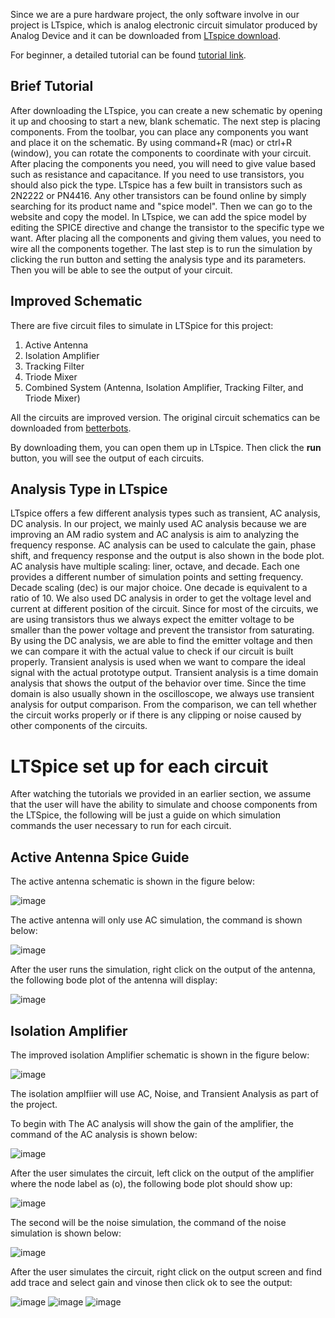 Since we are a pure hardware project, the only software involve in our project is LTspice, which is analog electronic circuit simulator produced by Analog Device and it can be downloaded from [LTspice download](https://www.analog.com/en/design-center/design-tools-and-calculators/ltspice-simulator.html).

For beginner, a detailed tutorial can be found [tutorial link](https://www.analog.com/en/education/education-library/videos/video-series/ltspice-getting-started-tutorial.html).

## Brief Tutorial
After downloading the LTspice, you can create a new schematic by opening it up and choosing to start a new, blank schematic. The next step is placing components. From the toolbar, you can place any components you want and place it on the schematic. By using command+R (mac) or ctrl+R (window), you can rotate the components to coordinate with your circuit. After placing the components you need, you will need to give value based such as resistance and capacitance. If you need to use transistors, you should also pick the type. LTspice has a few built in transistors such as 2N2222 or PN4416. Any other transistors can be found online by simply searching for its product name and "spice model". Then we can go to the website and copy the model. In LTspice, we can add the spice model by editing the SPICE directive and change the transistor to the specific type we want. After placing all the components and giving them values, you need to wire all the components together. The last step is to run the simulation by clicking the run button and setting the analysis type and its parameters. Then you will be able to see the output of your circuit.

## Improved Schematic
There are five circuit files to simulate in LTSpice for this project:

1. Active Antenna
2. Isolation Amplifier
3. Tracking Filter
4. Triode Mixer
5. Combined System (Antenna, Isolation Amplifier, Tracking Filter, and Triode Mixer)

All the circuits are improved version. The original circuit schematics can be downloaded from [betterbots](http://www.betterbots.com/). 

By downloading them, you can open them up in LTspice. Then click the **run** button, you will see the output of each circuits. 

## Analysis Type in LTspice
LTspice offers a few different analysis types such as transient, AC analysis, DC analysis. In our project, we mainly used AC analysis because we are improving an AM radio system and AC analysis is aim to analyzing the frequency response. AC analysis can be used to calculate the gain, phase shift, and frequency response and the output is also shown in the bode plot. AC analysis have multiple scaling: liner, octave, and decade. Each one provides a different number of simulation points and setting frequency. Decade scaling (dec) is our major choice. One decade is equivalent to a ratio of 10. We also used DC analysis in order to get the voltage level and current at different position of the circuit. Since for most of the circuits, we are using transistors thus we always expect the emitter voltage to be smaller than the power voltage and prevent the transistor from saturating. By using the DC analysis, we are able to find the emitter voltage and then we can compare it with the actual value to check if our circuit is built properly. Transient analysis is used when we want to compare the ideal signal with the actual prototype output. Transient analysis is a time domain analysis that shows the output of the behavior over time. Since the time domain is also usually shown in the oscilloscope, we always use transient analysis for output comparison. From the comparison, we can tell whether the circuit works properly or if there is any clipping or noise caused by other components of the circuits.

# LTSpice set up for each circuit
After watching the tutorials we provided in an earlier section, we assume that the user will have the ability to simulate and choose components from the LTSpice, the following will be just a guide on which simulation commands the user necessary to run for each circuit.

## Active Antenna Spice Guide

The active antenna schematic is shown in the figure below:

![image](https://user-images.githubusercontent.com/98863790/235391792-e42ed6e1-e10f-4022-b5ba-1897ad460bd8.png)

The active antenna will only use AC simulation, the command is shown below:

![image](https://user-images.githubusercontent.com/98863790/235392040-710a7fa3-0821-48cf-8684-cbcfc8d4ad14.png)

After the user runs the simulation, right click on the output of the antenna, the following bode plot of the antenna will display:

![image](https://user-images.githubusercontent.com/98863790/235392148-1baf566c-9203-4a24-9968-a5b03f882baa.png)

## Isolation Amplifier

The improved isolation Amplifier schematic is shown in the figure below:

![image](https://user-images.githubusercontent.com/98863790/235392525-c0bc67cb-1988-4587-b19e-03c763931657.png)

The isolation amplfiier will use AC, Noise, and Transient Analysis as part of the project.

To begin with The AC analysis will show the gain of the amplifier, the command of the AC analysis is shown below:

![image](https://user-images.githubusercontent.com/98863790/235392728-9c222fa6-4f20-4456-8b2f-1b2849c4f1e2.png)

After the user simulates the circuit, left click on the output of the amplifier where the node label as (o), the following bode plot should show up:

![image](https://user-images.githubusercontent.com/98863790/235393047-93238f70-d5be-4a10-b4df-43f00745b3fc.png)

The second will be the noise simulation, the command of the noise simulation is shown below:

![image](https://user-images.githubusercontent.com/98863790/235393405-1d1df9a9-fce1-4571-8af9-ce8723937a39.png)

After the user simulates the circuit, right click on the output screen and find add trace and select gain and vinose then click ok to see the output:

![image](https://user-images.githubusercontent.com/98863790/235393572-2adabc09-4914-440f-a6bd-822f4fd6466b.png)
![image](https://user-images.githubusercontent.com/98863790/235393707-f236b857-085c-4ce2-bc3c-8f9fddbe2923.png)
![image](https://user-images.githubusercontent.com/98863790/235393749-2d47875a-8011-4321-a7bb-c23be9cf8874.png)



